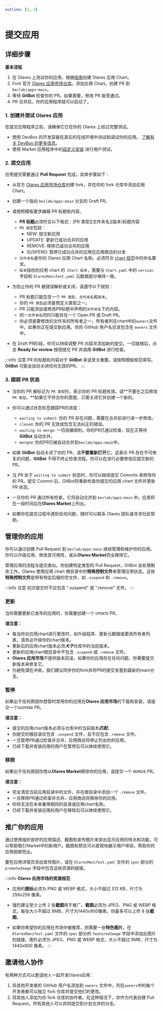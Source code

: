 ```yaml
---
outline: [2, 3]
---
```


# 提交应用

## 详细步骤

**基本流程**

1. 在 Olares 上测试你的应用，根据[指南](../package/chart.md)创建 Olares 应用 Chart。
2. Fork 官方 [Olares 应用市场仓库](https://github.com/beclab/apps)。添加应用 Chart。创建 PR 到 `beclab/apps:main`。
3. 等待 **GitBot** 检查你的 PR。如果需要，修改 PR 直至通过。
4. PR 合并后，你的应用程序就可以启动了。


### 1. 创建并测试 Olares 应用

在提交应用程序之前，请确保它已在你的 Olares 上经过完整测试。
- 使用 DevBox 的开发容器在真实的在线环境中测试和调试你的应用。 [了解有关 DevBox 的更多信息](../tutorial/studio)。
- 使用 Market 应用程序中的[自定义安装](../../../manual/tasks/install-uninstall-update#install-custom-applications) 进行用户测试。

### 2. 提交应用
应用提交需要通过 **Pull Request** 完成。具体步骤如下：
- 从官方 [Olares 应用市场仓库](https://github.com/beclab/apps)创建 fork，并在你的 fork 仓库中添加应用 Chart。
- 创建一个指向 `beclab/apps:main` 分支的 Draft PR。
- 请按照模板要求编辑 PR 标题和内容。
  - **PR 标题**必须符合以下格式：[PR 类型][文件夹名][版本]标题内容
  - `PR 类型`包括：
    - NEW: 提交新应用
    - UPDATE: 更新已成功合并的应用
    - REMOVE: 移除已成功合并的应用
    - SUSPEND: 暂停已成功合并的应用在应用商店的分发
  - `文件夹名`是你的 Olares 应用 Chart 名称。必须符合 [chart 规范](../package/chart.md)中的命名要求。
  - `版本`指你的应用 chart 的` Chart 版本`，需要与 `Chart.yaml` 中的 `version` 字段和 `OlaresManifest.yaml` 元数据部分保持一致。
- 为防止你的 PR 被错误解析或关闭，请遵守以下规则：
  - PR 标题只能包含一个 `PR 类型`、`文件夹名`和`版本`。
  - 你的 `PR 类型`必须是预定义类型之一。
  - PR 只能添加或修改PR标题中声明的`文件夹名`下的内容。
  - 同一`文件夹名`同时只能存在一个 Open PR 或 Draft PR。
  - 你必须是要修改的文件夹的所有者之一。所有者列在chart中的`owners`文件中。如果你正在提交新应用，你的 GitHub 用户名应该包含在 `owners` 文件中。

- 在 Draft PR阶段，你可以持续调整 PR 内容并添加新的提交。一切就绪后，点击 **Ready for review** 按钮提交 PR 并调用 **GitBot** 进行检查。

:::info 注意
PR 的标题和内容对于 **GitBot** 来说至关重要。请按照模板规范填写。**GitBot** 可能会自动关闭任何无效的PR。
:::

### 3. 跟踪 PR 状态
- 当你的 PR 被标记为 `PR 类型`时，表示你的 PR 标题有效。请**不要在之后修改 `PR 类型`。**如果它不符合你的意图，只需关闭它并创建一个新的。

- 你可以通过状态标签跟踪PR的进度：
  - `waiting to submit`: 你的 PR 存在问题，需要在合并前进行进一步修改。
  - `closed`: 你的 PR 无效或包含无法纠正的错误。
  - `waiting to merge`: 一切进展顺利。你的PR已通过检查，现在正等待 **GitBot** 自动合并。
  - `merged`: 你的PR已被自动合并到`beclab/apps:main`中。

- 如果 **GitBot** 自动关闭了你的 PR，请**不要重新打开**它。这表示 PR 存在不可修复的问题，**GitBot** 不得不终止检查流程。你可以在进行必要修改后提交新的 PR。

- 当 PR 处于 `waiting to submit` 状态时，你可以继续提交 Commits 来修改你的 PR。提交 Commit 后，GitBot将重新检查你提交的应用 chart 文件并更新 PR 状态。

- 一旦你的 PR 通过所有检查，它将自动合并到 `beclab/apps:main` 中。应用将在一段时间后在**Olares Market**上列出。

- 如果你在提交过程中遇到任何问题，随时可以联系 Olares 团队或寻求社区帮助。

## 管理你的应用

你可以通过创建 Pull Request 到 `beclab/apps:main` 继续管理和维护你的应用。你可以升级应用、修改其可用性，或从**Olares Market**完全移除它。

管理应用的流程与提交类似。你创建特定类型的 Pull Request，GitBot 会处理剩余工作。Olares 使用应用 chart 根目录中的**特殊控制文件**来管理应用状态。这些**特殊控制文件**是带有特定后缀的空文件，如 `.suspend` 和 `.remove`。

:::info 注意
初次提交时不应包含 ".suspend" 或 ".remove" 文件。
:::

### 更新
当你需要更新已发布的应用时，你需要创建一个 `UPDATE` PR。

**请注意：**
- 每当你对应用chart进行更改时，如升级程序、更新元数据或更改所有者列表，请务必升级你的chart版本。
- 更新后的应用chart版本必须***大于***仓库中的当前版本。
- 更新的应用chart根目录中不包含 `.suspend` 或 `.remove` 文件。
- **Olares 应用市场**不提供版本回滚。如果你的应用存在任何问题，你需要提交新版本来修复它。
- 为避免潜在冲突，我们建议同步你的fork并将PR的提交变基到最新的main分支。

### 暂停
如果出于任何原因你想暂时禁用你的应用在**Olares 应用市场**的下载和安装，请提交一个`SUSPEND` PR。

**请注意：**
- 提交的应用chart版本必须与仓库中的当前版本***匹配***。
- 你提交的根目录应包含 `.suspend` 文件，且不应包含 `.remove` 文件。
- 一旦暂停PR通过检查并合并，应用商店将停止列出你的应用。
- 已经下载并安装应用的用户在暂停后可以继续使用它。

### 移除
如果出于任何原因你想从**Olares Market**移除你的应用，请提交一个 `REMOVE` PR。

**请注意：**
- 完全清空当前应用目录中的文件，并在根目录中添加一个 `.remove` 文件。
- 一旦移除PR通过检查并合并，应用商店将移除你的应用。
- 你将无法在未来重用相同的目录或应用chart名称。
- 已经下载并安装应用的用户在移除后可以继续使用它。

## 推广你的应用

通过使用组织良好的应用描述、截图和宣传图片来突出显示应用的特点和功能，可以帮助吸引Market中的新用户。截图和预览可以直观地展示用户体验，帮助你的应用脱颖而出。

要在应用详情页添加宣传图片，请在 `OlaresManifest.yaml` 文件的 `spec` 部分的 `promoteImage` 字段中包含这些资源的链接。

:::info **Olares 应用市场的资源规范**

- 应用的**图标**必须为 PNG 或 WEBP 格式，大小不超过 512 KB，尺寸为 256x256 像素。

- 强烈建议至少上传 2 张**截图**用于推广。**截图**必须为 JPEG、PNG 或 WEBP 格式，每张大小不超过 8MB，尺寸为1440x900像素。你最多可以上传 8 张**截图**。

- 如果你希望你的应用在市场中被推荐，则需要一张**特色图片**。在 `OlaresManifest.yaml` 文件的 `spec` 部分的 `featuredImage` 字段中添加此图片的链接。图片必须为 JPEG、PNG 或 WEBP 格式，大小不超过 8MB，尺寸为 1440x900 像素。
  :::

## 邀请他人协作

有两种方式可以邀请他人一起开发Olares应用：
1. 将其他开发者的 GitHub 用户名添加到 `owners` 文件中。列在`owners`中的每个开发者都可以独立 fork 仓库并提交他们的更改。
2. 将其他人添加为你 fork 仓库的协作者。在这种情况下，你作为代表创建 Pull Request，所有其他人可以共同提交到计划合并的分支。
